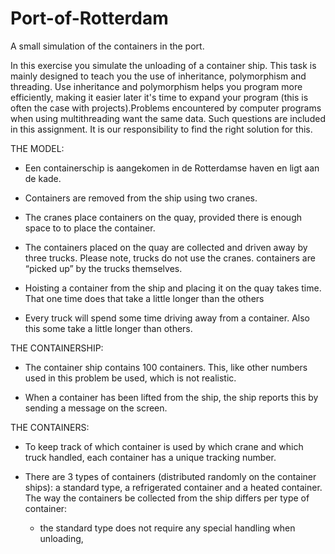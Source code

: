 # Port-of-Rotterdam
A small simulation of the containers in the port. 

In this exercise you simulate the unloading of a container ship. This task is mainly designed to teach you the use of inheritance, polymorphism and threading. Use inheritance and polymorphism helps you program more efficiently, making it easier later it's time to expand your program (this is often the case with projects).Problems encountered by computer programs when using multithreading
want the same data. Such questions are included in this assignment. It is our responsibility to find the right solution for this.


THE MODEL:

- Een containerschip is aangekomen in de Rotterdamse haven en ligt aan de kade.

- Containers are removed from the ship using two cranes.

- The cranes place containers on the quay, provided there is enough space to
to place the container.

- The containers placed on the quay are collected and driven away by three
trucks. Please note, trucks do not use the cranes. containers
are “picked up” by the trucks themselves.

- Hoisting a container from the ship and placing it on the quay takes time. That one time
does that take a little longer than the others

- Every truck will spend some time driving away from a container. Also this
some take a little longer than others.



THE CONTAINERSHIP:

- The container ship contains 100 containers. This, like other numbers used in this problem
be used, which is not realistic.

- When a container has been lifted from the ship, the ship reports this by sending a
message on the screen.



THE CONTAINERS:

- To keep track of which container is used by which crane and which truck
handled, each container has a unique tracking number.

- There are 3 types of containers (distributed randomly on the container ships): a standard
type, a refrigerated container and a heated container. The way the containers
be collected from the ship differs per type of container:

  - the standard type does not require any special handling when unloading,
